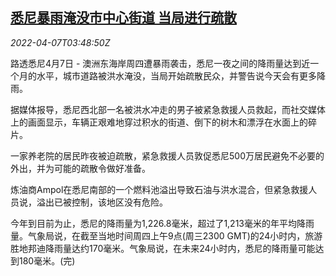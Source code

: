 <!--1649304063000-->
[悉尼暴雨淹没市中心街道 当局进行疏散](https://cn.reuters.com/article/au-sydney-flooding-evacuation-0407-idCNKCS2LZ08Y)
------

<div><i>2022-04-07T03:48:50Z</i></div><p>路透悉尼4月7日 - 澳洲东海岸周四遭暴雨袭击，悉尼一夜之间的降雨量达到近一个月的水平，城市道路被洪水淹没，当局开始疏散民众，并警告说今天会有更多降雨。</p><p>据媒体报导，悉尼西北部一名被洪水冲走的男子被紧急救援人员救起，而社交媒体上的画面显示，车辆正艰难地穿过积水的街道、倒下的树木和漂浮在水面上的碎片。</p><p>一家养老院的居民昨夜被迫疏散，紧急救援人员敦促悉尼500万居民避免不必要的外出，并为可能的疏散令做好准备。</p><p>炼油商Ampol在悉尼南部的一个燃料池溢出导致石油与洪水混合，但紧急救援人员说，溢出已被控制，该地区没有危险。</p><p>今年到目前为止，悉尼的降雨量为1,226.8毫米，超过了1,213毫米的年平均降雨量。气象局说，在截至当地时间周四上午9点(周三2300 GMT)的24小时内，旅游胜地邦迪降雨量达约170毫米。气象局说，在未来24小时内，悉尼的降雨量可能达到180毫米。(完)</p>
